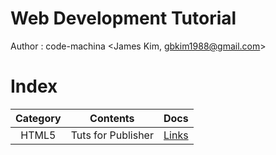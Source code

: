 # Web Development Tutorial

Author : code-machina <James Kim, gbkim1988@gmail.com>

# Index
|Category|Contents|Docs|
|:---:|:---:|:---:|
|HTML5|Tuts for Publisher|[Links][1]|

<!-- Reference Links -->
[1]: ./html5/README_kor.md "Tutorial for Koreans"
[2]: ./html5/README.md  "Tutorial for Everyone"
